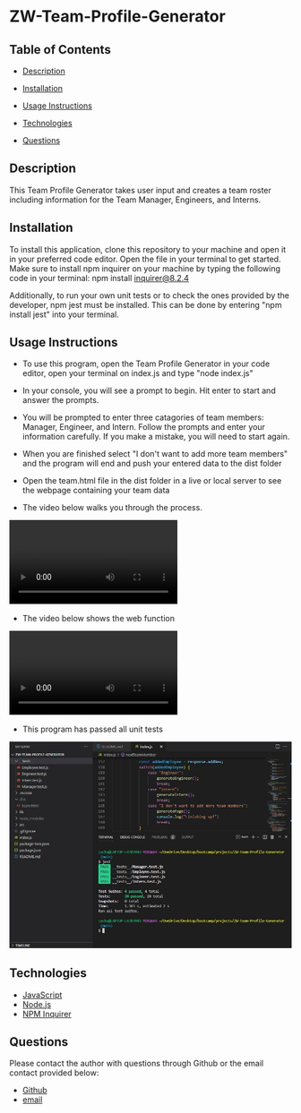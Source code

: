# ZW-Team-Profile-Generator

## **Table of Contents**

* [Description](#description)

* [Installation](#installation)

* [Usage Instructions](#usage)

* [Technologies](#technologies)

* [Questions](#questions)

## **Description**

This Team Profile Generator takes user input and creates a team roster including information for the Team Manager, Engineers, and Interns.

## **Installation**

To install this application, clone this repository to your machine and open it in your preferred code editor. Open the file in your terminal to get started. Make sure to install npm inquirer on your machine by typing the following code in your terminal: npm install inquirer@8.2.4

Additionally, to run your own unit tests or to check the ones provided by the developer, npm jest must be installed. This can be done by entering "npm install jest" into your terminal.

## **Usage Instructions**

* To use this program, open the Team Profile Generator in your code editor, open your terminal on index.js and type "node index.js"

* In your console, you will see a prompt to begin. Hit enter to start and answer the prompts.

* You will be prompted to enter three catagories of team members: Manager, Engineer, and Intern. Follow the prompts and enter your information carefully. If you make a mistake, you will need to start again.

* When you are finished select "I don't want to add more team members" and the program will end and push your entered data to the dist folder

* Open the team.html file in the dist folder in a live or local server to see the webpage containing your team data

* The video below walks you through the process.

![Video instructions of how to use this program](./assets/Program%20Functionality%20HW10.mp4)

* The video below shows the web function 

![Video of the Team Profile Generated to HTML](./assets/Web%20Functionality%20HW%2010.mp4)


* This program has passed all unit tests

![Screenshot of passed Unit Tests](./assets/ZW-Team-Profile-Generator%20Unit%20Tests.jpg)

## **Technologies**

* [JavaScript](https://www.javascript.com/) 
* [Node.js](https://nodejs.org/en/)
* [NPM Inquirer](https://www.npmjs.com/) 

## **Questions**

Please contact the author with questions through Github or the email contact provided below:

* [Github](https://www.github.com/ZacharyWarnes)
* [email](mailto:zacharywarnes@gmail.com)